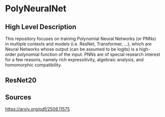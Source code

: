 # PolyNeuralNet

## High Level Description

This repository focuses on training Polynomial Neural Networks (or PNNs) in multiple contexts and models (i.e. ResNet, Transformer, ...), which are Neural Networks whose output (can be assumed to be logits) is a high-order polynomial function of the input. PNNs are of special research interest for a few reasons, namely rich expressitivity, algebraic analysis, and homomorphic compatibility. 

## ResNet20


## Sources

https://arxiv.org/pdf/2508.11575
